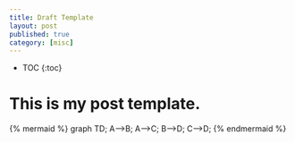 ```yaml
---
title: Draft Template
layout: post
published: true
category: [misc]
---
```

<!-- <link rel="stylesheet" type="text/css" href="/css/mermaid.css"> -->
* TOC
{:toc}

# This is my post template.

{% mermaid %}
graph TD;
    A-->B;
    A-->C;
    B-->D;
    C-->D;
{% endmermaid %}

<script src="http://cdn.mathjax.org/mathjax/latest/MathJax.js?config=TeX-AMS-MML_HTMLorMML" type="text/javascript"></script>